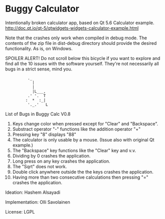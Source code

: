 # Buggy Calculator
Intentionally broken calculator app, based on Qt 5.6 Calculator example.
http://doc.qt.io/qt-5/qtwidgets-widgets-calculator-example.html

Note that the crashes only work when compiled in debug mode. 
The contents of the zip file in dist-debug directory should provide the desired functionality. As is, on Windows.

SPOILER ALERT! Do not scroll below this bicycle if you want to explore and find all the 10 issues with the software yourself. They're not necessarily all bugs in a strict sense, mind you.


              ._
                |
                |
                |L___,
              .' '.  T        
             :  *  :_|
              '._.'   L


List of Bugs in Buggy Calc V0.8

1. Keys change color when pressed except for "Clear" and "Backspace".
2. Substract operator "-" functions like the addition operator "+"
3. Pressing key "8" displays "88"
4. The calculator is only usable by a mouse. (Issue also with original Qt example.)
5. The "Backspace" key functions like the "Clear" key and v.v.   
6. Dividing by 0 crashes the application.
7. Long press on any key crashes the application.
8. The "Sqrt" does not work.
9. Double click anywhere outside the the keys crashes the application.
10. Having more than two consecutive calculations then pressing "=" crashes the application.

Ideation: Hashem Alsayadi 

Implementation: Olli Savolainen

License: LGPL
